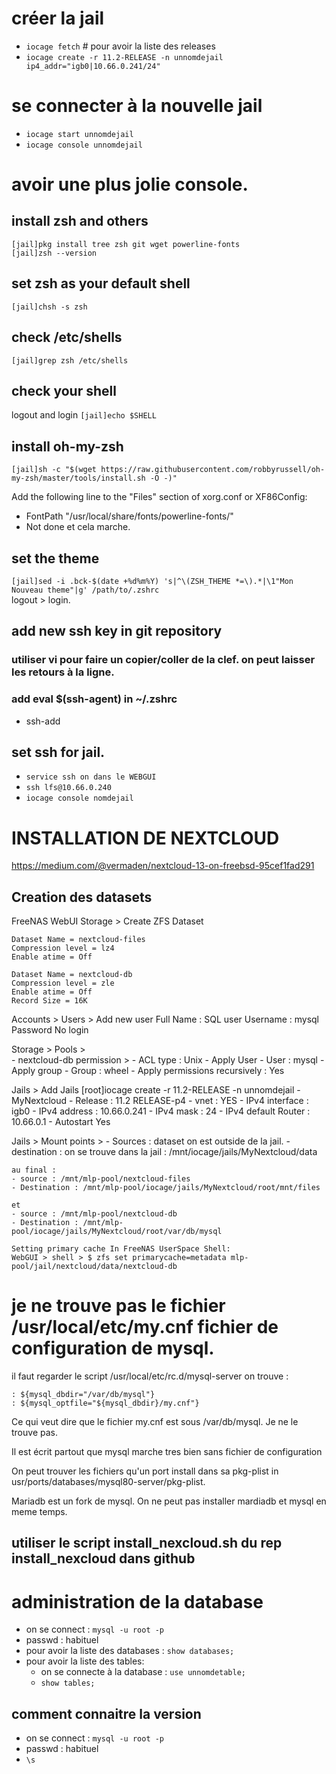 # créer la jail
- `iocage fetch` # pour avoir la liste des releases
- `iocage create -r 11.2-RELEASE -n unnomdejail  ip4_addr="igb0|10.66.0.241/24"`
# se connecter à la nouvelle jail
- `iocage start unnomdejail`
- `iocage console unnomdejail`
# avoir une plus jolie console.
## install zsh and others
`[jail]pkg install tree zsh git wget powerline-fonts`  
`[jail]zsh --version`  
## set zsh as your default shell
`[jail]chsh -s zsh`
## check /etc/shells
`[jail]grep zsh /etc/shells`
## check your shell
logout and login
`[jail]echo $SHELL` 
## install oh-my-zsh 
`[jail]sh -c "$(wget https://raw.githubusercontent.com/robbyrussell/oh-my-zsh/master/tools/install.sh -O -)"`

Add the following line to the "Files" section of xorg.conf or XF86Config:
- FontPath "/usr/local/share/fonts/powerline-fonts/" 
- Not done et cela marche.

## set the theme
`[jail]sed -i .bck-$(date +%d%m%Y) 's|^\(ZSH_THEME *=\).*|\1"Mon Nouveau theme"|g' /path/to/.zshrc`  
logout > login.  

## add new ssh key in git repository
### utiliser vi pour faire un copier/coller de la clef. on peut laisser les retours à la ligne.
### add eval $(ssh-agent) in ~/.zshrc 
- ssh-add <path to private key>

## set ssh for jail.
- `service ssh on dans le WEBGUI`
- `ssh lfs@10.66.0.240`
- `iocage console nomdejail`


# INSTALLATION DE NEXTCLOUD
https://medium.com/@vermaden/nextcloud-13-on-freebsd-95cef1fad291
## Creation des datasets

FreeNAS WebUI
Storage > Create ZFS Dataset

    Dataset Name = nextcloud-files
    Compression level = lz4
    Enable atime = Off

    Dataset Name = nextcloud-db
    Compression level = zle
    Enable atime = Off
    Record Size = 16K
	
Accounts > Users > Add new user 
	Full Name : SQL user
	Username : mysql
	Password
	No login

Storage > Pools > 	
	- nextcloud-db permission > 
	- ACL type : Unix
	- Apply User
	- User : mysql
	- Apply group 
	- Group : wheel
	- Apply permissions recursively : Yes

Jails > Add Jails
[root]iocage create -r 11.2-RELEASE -n unnomdejail
	- MyNextcloud
	- Release : 11.2 RELEASE-p4
	- vnet : YES
	- IPv4 interface : igb0
	- IPv4 address : 10.66.0.241
	- IPv4 mask : 24
	- IPv4 default Router : 10.66.0.1
	- Autostart Yes

Jails > Mount points > 
	- Sources : dataset on est outside de la jail. 
	- destination : on se trouve dans la jail : /mnt/iocage/jails/MyNextcloud/data
	
	au final :
	- source : /mnt/mlp-pool/nextcloud-files 
	- Destination : /mnt/mlp-pool/iocage/jails/MyNextcloud/root/mnt/files 
	
	et 
	- source : /mnt/mlp-pool/nextcloud-db
	- Destination : /mnt/mlp-pool/iocage/jails/MyNextcloud/root/var/db/mysql
	
	Setting primary cache In FreeNAS UserSpace Shell:
	WebGUI > shell > $ zfs set primarycache=metadata mlp-pool/jail/nextcloud/data/nextcloud-db


# je ne trouve pas le fichier /usr/local/etc/my.cnf fichier de configuration de mysql.
il faut regarder le script /usr/local/etc/rc.d/mysql-server on trouve :
```
: ${mysql_dbdir="/var/db/mysql"}
: ${mysql_optfile="${mysql_dbdir}/my.cnf"}

```
Ce qui veut dire que le fichier my.cnf est sous /var/db/mysql. Je ne le trouve pas. 

Il est écrit partout que mysql marche tres bien sans fichier de configuration

On peut trouver les fichiers qu'un port install dans sa pkg-plist in usr/ports/databases/mysql80-server/pkg-plist.

Mariadb est un fork de mysql. 
On ne peut pas installer mardiadb et mysql en meme temps.
## utiliser le script install_nexcloud.sh du rep install_nexcloud dans github

# administration de la database 

- on se connect : `mysql -u root -p` 
- passwd : habituel
- pour avoir la liste des databases : `show databases;`
- pour avoir la liste des tables:
  - on se connecte à la database : `use unnomdetable;`
  - `show tables;`

## comment connaitre la version 
- on se connect : `mysql -u root -p` 
- passwd : habituel
- `\s`
